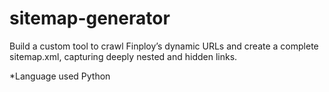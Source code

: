 # sitemap-generator
Build a custom tool to crawl Finploy’s dynamic URLs and create a complete sitemap.xml, capturing deeply nested and hidden links.

*Language used
Python
